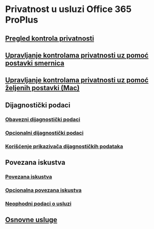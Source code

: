 # Privatnost u usluzi Office 365 ProPlus
## [Pregled kontrola privatnosti](overview-privacy-controls.md)
## [Upravljanje kontrolama privatnosti uz pomoć postavki smernica](manage-privacy-controls.md)
## [Upravljanje kontrolama privatnosti uz pomoć željenih postavki (Mac)](mac-privacy-preferences.md)

## Dijagnostički podaci
### [Obavezni dijagnostički podaci](required-diagnostic-data.md)
### [Opcionalni dijagnostički podaci](optional-diagnostic-data.md)
### [Korišćenje prikazivača dijagnostičkih podataka](https://support.office.com/article/cf761ce9-d805-4c60-a339-4e07f3182855)

## Povezana iskustva 
### [Povezana iskustva](connected-experiences.md)
### [Opcionalna povezana iskustva](optional-connected-experiences.md)
### [Neophodni podaci o usluzi](required-service-data.md)

## [Osnovne usluge](essential-services.md)